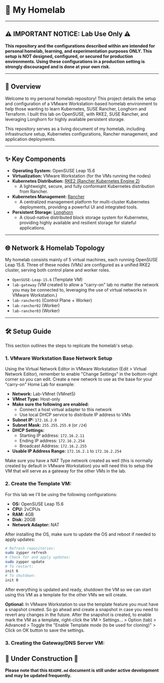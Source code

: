 # 🏡 My Homelab

---

## ⚠️ IMPORTANT NOTICE: Lab Use Only ⚠️

**This repository and the configurations described within are intended for personal homelab, learning, and experimentation purposes ONLY. This setup is NOT designed, configured, or secured for production environments. Using these configurations in a production setting is strongly discouraged and is done at your own risk.**

---

## 🚀 Overview

Welcome to my personal homelab repository! This project details the setup and configuration of a VMware Workstation-based homelab environment to help those wanting to learn Kubernetes, SUSE Rancher, Longhorn and Terraform. I built this lab on OpenSUSE, with RKE2, SUSE Rancher, and leveraging Longhorn for highly available persistent storage.

This repository serves as a living document of my homelab, including infrastructure setup, Kubernetes configurations, Rancher management, and application deployments.

---

## ✨ Key Components

* **Operating System:** OpenSUSE Leap 15.6
* **Virtualization:** VMware Workstation (for the VMs running the nodes)
* **Kubernetes Distribution:** [RKE2 (Rancher Kubernetes Engine 2)](https://docs.rke2.io/)
    * A lightweight, secure, and fully conformant Kubernetes distribution from Rancher.
* **Kubernetes Management:** [Rancher](https://rancher.com/)
    * A centralized management platform for multi-cluster Kubernetes deployments, providing a powerful UI and integrated tools.
* **Persistent Storage:** [Longhorn](https://longhorn.io/)
    * A cloud-native distributed block storage system for Kubernetes, providing highly available and resilient storage for stateful applications.

---

## 🌐 Network & Homelab Topology

My homelab consists mainly of 5 virtual machines, each running OpenSUSE Leap 15.6. Three of these nodes (VMs) are configured as a unified RKE2 cluster, serving both control plane and worker roles.

* `OpenSUSE-Leap-15.6` (Template VM)
* `lab-gateway` (VM created to allow a "carry-on" lab no matter the network you may be connected to, leveraging the use of virtual networks in VMware Workstation.)
* `lab-rancher01` (Control Plane + Worker)
* `lab-rancher02` (Worker)
* `lab-rancher03` (Worker)

---

## 🛠️ Setup Guide

This section outlines the steps to replicate the homelab's setup.

### 1. VMware Workstation Base Network Setup

Using the Virtual Network Editor in VMware Workstation (Edit > Virtual Network Editor), remember to enable "Change Settings" in the bottom-right corner so you can edit. Create a new network to use as the base for your "carry-on" Home Lab for example: 

* **Network:** Lab-VMnet (VMnet5)
* **VMnet Type:** Host-only
* **Make sure the following are enabled:** 
    * Connect a host virtual adapter to this network
    * Use local DHCP service to distribute IP address to VMs
* **Subnet IP:** `172.16.2.0`
* **Subnet Mask:** `255.255.255.0` (or `/24`)
* **DHCP Settings:**
    * Starting IP address: `172.16.2.11`
    * Ending IP address: `172.16.2.254`
    * Broadcast Address: `172.16.2.255`
* **Usable IP Address Range:** `172.16.2.1` to `172.16.2.254`

Make sure you have a NAT Type network created as well (this is normally created by default in VMware Workstation) you will need this to setup the VM that will serve as a gateway for the other VMs in the lab.

### 2. Create the Template VM:

For this lab we I'll be using the following configurations:
* **OS:** OpenSUSE Leap 15.6
* **CPU:** 2vCPUs
* **RAM:** 4GB
* **Disk:** 20GB
* **Network Adapter:** NAT

After installing the OS, make sure to update the OS and reboot if needed to apply updates:
```bash
# Refresh repositories:
sudo zypper refresh
# Check for and apply updates:
sudo zypper update
# To restart:
init 6
# To shutdown:
init 0
``` 

After everything is updated and ready, shutdown the VM so we can start using this VM as a template for the other VMs we will create.

**Optional:** In VMware Workstation to use the template feature you must have a snapshot created. So go ahead and create a snapshot in case you need to revert any changes in the future. After the snapshot is created, to enable mark the VM as a template, right-click the VM > Settings... > Option (tab) > Advanced > Toggle the "Enable Template mode (to be used for cloning)" > Click on OK button to save the settings.

### 3. Creating the Gateway/DNS Server VM:



## 🚧 Under Construction 🚧

**Please note that this `README.md` document is still under active development and may be updated frequently.**

